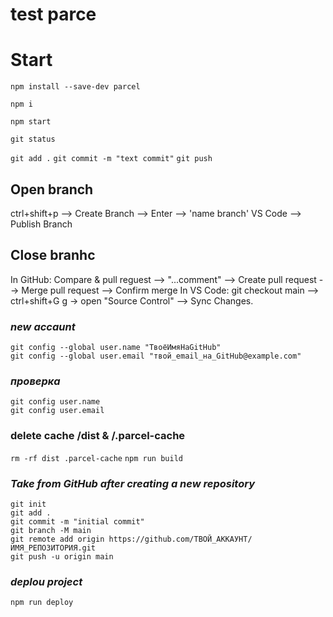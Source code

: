 # test parce

# Start

`npm install --save-dev parcel`

`npm i`

`npm start`

`git status`

`git add .` `git commit -m "text commit"` `git push`

## Open branch

ctrl+shift+p --> Create Branch --> Enter --> 'name branch' VS Code --> Publish
Branch

## Close branhc

In GitHub: Compare & pull reguest --> "...comment" --> Create pull request -->
Merge pull request --> Confirm merge In VS Code: git checkout main -->
ctrl+shift+G g -> open "Source Control" --> Sync Changes.

### _*new accaunt*_

```
git config --global user.name "ТвоёИмяНаGitHub"
git config --global user.email "твой_email_на_GitHub@example.com"
```

### **_проверка_**

```
git config user.name
git config user.email
```

### delete cache /dist & /.parcel-cache
` rm -rf dist .parcel-cache `
` npm run build `


### _Take from GitHub after creating a new repository_
```
git init
git add .
git commit -m "initial commit"
git branch -M main
git remote add origin https://github.com/ТВОЙ_АККАУНТ/ИМЯ_РЕПОЗИТОРИЯ.git
git push -u origin main 
```


### _deplou project_
` npm run deploy `